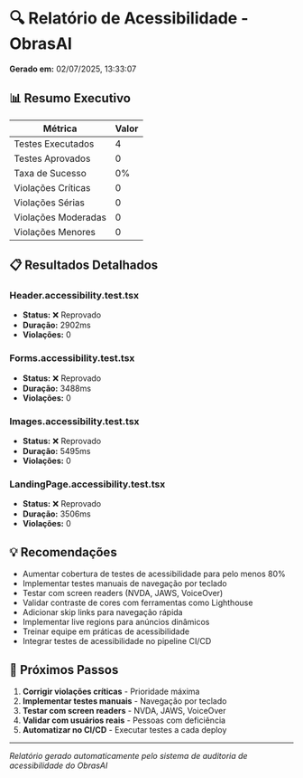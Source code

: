 # 🔍 Relatório de Acessibilidade - ObrasAI

**Gerado em:** 02/07/2025, 13:33:07

## 📊 Resumo Executivo

| Métrica | Valor |
|---------|-------|
| Testes Executados | 4 |
| Testes Aprovados | 0 |
| Taxa de Sucesso | 0% |
| Violações Críticas | 0 |
| Violações Sérias | 0 |
| Violações Moderadas | 0 |
| Violações Menores | 0 |

## 📋 Resultados Detalhados


### Header.accessibility.test.tsx

- **Status:** ❌ Reprovado
- **Duração:** 2902ms
- **Violações:** 0



### Forms.accessibility.test.tsx

- **Status:** ❌ Reprovado
- **Duração:** 3488ms
- **Violações:** 0



### Images.accessibility.test.tsx

- **Status:** ❌ Reprovado
- **Duração:** 5495ms
- **Violações:** 0



### LandingPage.accessibility.test.tsx

- **Status:** ❌ Reprovado
- **Duração:** 3506ms
- **Violações:** 0




## 💡 Recomendações

- Aumentar cobertura de testes de acessibilidade para pelo menos 80%
- Implementar testes manuais de navegação por teclado
- Testar com screen readers (NVDA, JAWS, VoiceOver)
- Validar contraste de cores com ferramentas como Lighthouse
- Adicionar skip links para navegação rápida
- Implementar live regions para anúncios dinâmicos
- Treinar equipe em práticas de acessibilidade
- Integrar testes de acessibilidade no pipeline CI/CD

## 🎯 Próximos Passos

1. **Corrigir violações críticas** - Prioridade máxima
2. **Implementar testes manuais** - Navegação por teclado
3. **Testar com screen readers** - NVDA, JAWS, VoiceOver
4. **Validar com usuários reais** - Pessoas com deficiência
5. **Automatizar no CI/CD** - Executar testes a cada deploy

---

*Relatório gerado automaticamente pelo sistema de auditoria de acessibilidade do ObrasAI*
